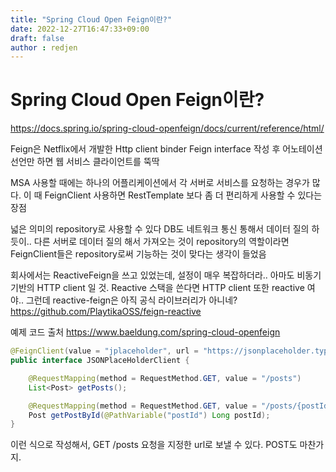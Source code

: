 ```yaml
---
title: "Spring Cloud Open Feign이란?"
date: 2022-12-27T16:47:33+09:00
draft: false
author : redjen
---
```


# Spring Cloud Open Feign이란?

https://docs.spring.io/spring-cloud-openfeign/docs/current/reference/html/

Feign은 Netflix에서 개발한 Http client binder
Feign interface 작성 후 어노테이션 선언만 하면 웹 서비스 클라이언트를 뚝딱

MSA 사용할 때에는 하나의 어플리케이션에서 각 서버로 서비스를 요청하는 경우가 많다.
이 때 FeignClient 사용하면 RestTemplate 보다 좀 더 편리하게 사용할 수 있다는 장점

넓은 의미의 repository로 사용할 수 있다
DB도 네트워크 통신 통해서 데이터 질의 하듯이..
다른 서버로 데이터 질의 해서 가져오는 것이 repository의 역할이라면 FeignClient들은 repository로써 기능하는 것이 맞다는 생각이 들었음

회사에서는 ReactiveFeign을 쓰고 있었는데, 설정이 매우 복잡하더라..
아마도 비동기 기반의 HTTP client 일 것.
Reactive 스택을 쓴다면 HTTP client 또한 reactive 여야..
그런데 reactive-feign은 아직 공식 라이브러리가 아니네?
https://github.com/PlaytikaOSS/feign-reactive

예제 코드 출처
https://www.baeldung.com/spring-cloud-openfeign

```java
@FeignClient(value = "jplaceholder", url = "https://jsonplaceholder.typicode.com/")
public interface JSONPlaceHolderClient {

    @RequestMapping(method = RequestMethod.GET, value = "/posts")
    List<Post> getPosts();

    @RequestMapping(method = RequestMethod.GET, value = "/posts/{postId}", produces = "application/json")
    Post getPostById(@PathVariable("postId") Long postId);
}
```
이런 식으로 작성해서, GET /posts 요청을 지정한 url로 보낼 수 있다. POST도 마찬가지.
